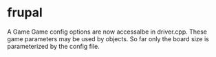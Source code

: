 # frupal
A Game
Game config options are now accessalbe in driver.cpp. These game parameters may be used by objects.
So far only the board size is parameterized by the config file. 
